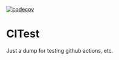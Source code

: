 [![codecov](https://codecov.io/gh/Harjun751/CITest/branch/master/graph/badge.svg?token=X2P5UWSYMO)](https://codecov.io/gh/Harjun751/CITest)
# CITest
Just a dump for testing github actions, etc.

